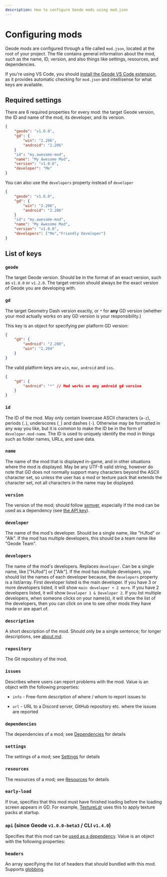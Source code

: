 ```yaml
---
description: How to configure Geode mods using mod.json
---
```


# Configuring mods

Geode mods are configured through a file called `mod.json`, located at the root of your project. The file contains general information about the mod, such as the name, ID, version, and also things like settings, resources, and dependencies.

If you're using VS Code, you should [install the Geode VS Code extension](https://marketplace.visualstudio.com/items?itemName=GeodeSDK.geode), as it provides automatic checking for `mod.json` and intellisense for what keys are available.

## Required settings

There are 6 required properties for every mod: the target Geode version, the ID and name of the mod, its developer, and its version.

```json
{
    "geode": "v1.0.0",
    "gd": {
        "win": "2.206",
        "android": "2.206"
    }
    "id": "my.awesome-mod",
    "name": "My Awesome Mod",
    "version": "v1.0.0",
    "developer": "Me"
}
```
You can also use the `developers` property instead of `developer`

```json
{
    "geode": "v1.0.0",
    "gd": {
        "win": "2.206",
        "android": "2.206"
    }
    "id": "my.awesome-mod",
    "name": "My Awesome Mod",
    "version": "v1.0.0",
    "developers": ["Me","Friendly Developer"]
}
```

## List of keys

### `geode`

The target Geode version. Should be in the format of an exact version, such as `v1.0.0` or `v1.2.0`. The target version should always be the exact version of Geode you are developing with.

### `gd`

The target Geometry Dash version exactly, or `*` for **any** GD version (whether your mod actually works on any GD version is your responsibility.) 

This key is an object for specifying per platform GD version:
```json
{
    "gd": {
        "android": "2.200",
        "win": "2.204"
    }
}
```
The valid platform keys are `win`, `mac`, `android` and `ios`.
```json
{
    "gd": {
        "android": "*" // Mod works on any android gd version
    }
}
```


### `id`

The ID of the mod. May only contain lowercase ASCII characters (`a-z`), periods (`.`), underscores (`_`) and dashes (`-`). Otherwise may be formatted in any way you like, but it is common to make the ID be in the form of `developer.mod-name`. The ID is used to uniquely identify the mod in things such as folder names, URLs, and save data.

### `name`

The name of the mod that is displayed in-game, and in other situations where the mod is displayed. May be any UTF-8 valid string, however do note that GD does not normally support many characters beyond the ASCII character set, so unless the user has a mod or texture pack that extends the character set, not all characters in the name may be displayed.

### `version`

The version of the mod; should follow [semver](https://semver.org), especially if the mod can be used as a dependency (see [the API key](#api)).

### `developer`

The name of the mod's developer. Should be a single name, like "HJfod" or "Alk". If the mod has multiple developers, this should be a team name like "Geode Team".

### `developers` 

The name of the mod's developers. Replaces `developer`. Can be a single name, like \["HJfod"\] or \["Alk"\]. If the mod has multiple developers, you should list the names of each developer because, the `developers` property is a list/array. First developer listed is the main developer. If you have 3 or more developers listed, it will show `main developer + 2 more`. If you have 2 developers listed, it will show `Developer 1 & Developer 2`. If you list multiple developers, when someone clicks on your name(s), it will show the list of the developers, then you can click on one to see other mods they have made or are apart of.

### `description`

A short description of the mod. Should only be a single sentence; for longer descriptions, see [about.md](/mods/md-files.md).

### `repository`

The Git repository of the mod.

### `issues`

Describes where users can report problems with the mod. Value is an object with the following properties:

 * `info` - Free-form description of where / whom to report issues to

 * `url` - URL to a Discord server, GitHub repository etc. where the issues are reported

### `dependencies`

The dependencies of a mod; see [Dependencies](/mods/dependencies.md) for details

### `settings`

The settings of a mod; see [Settings](/mods/settings.md) for details

### `resources`

The resources of a mod; see [Resources](/mods/resources.md) for details

### `early-load`

If true, specifies that this mod must have finished loading before the loading screen appears in GD. For example, [TextureLdr](https://github.com/geode-sdk/textureldr) uses this to apply texture packs at startup.

### `api` (since Geode `v1.0.0-beta3` / CLI `v1.4.0`)

Specifies that this mod can be [used as a dependency](/mods/dependencies.md). Value is an object with the following properties:

### `headers`

An array specifying the list of headers that should bundled with this mod. Supports [globbing](/mods/resources.md).
